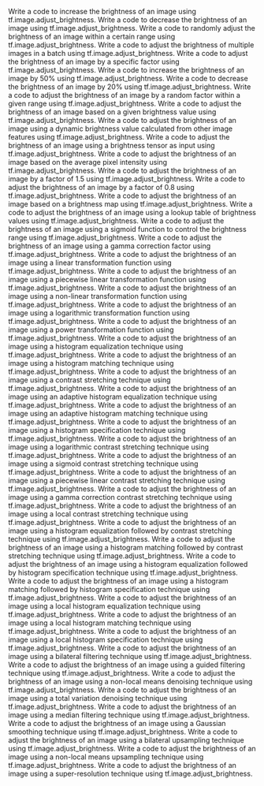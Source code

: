 Write a code to increase the brightness of an image using tf.image.adjust_brightness.
Write a code to decrease the brightness of an image using tf.image.adjust_brightness.
Write a code to randomly adjust the brightness of an image within a certain range using tf.image.adjust_brightness.
Write a code to adjust the brightness of multiple images in a batch using tf.image.adjust_brightness.
Write a code to adjust the brightness of an image by a specific factor using tf.image.adjust_brightness.
Write a code to increase the brightness of an image by 50% using tf.image.adjust_brightness.
Write a code to decrease the brightness of an image by 20% using tf.image.adjust_brightness.
Write a code to adjust the brightness of an image by a random factor within a given range using tf.image.adjust_brightness.
Write a code to adjust the brightness of an image based on a given brightness value using tf.image.adjust_brightness.
Write a code to adjust the brightness of an image using a dynamic brightness value calculated from other image features using tf.image.adjust_brightness.
Write a code to adjust the brightness of an image using a brightness tensor as input using tf.image.adjust_brightness.
Write a code to adjust the brightness of an image based on the average pixel intensity using tf.image.adjust_brightness.
Write a code to adjust the brightness of an image by a factor of 1.5 using tf.image.adjust_brightness.
Write a code to adjust the brightness of an image by a factor of 0.8 using tf.image.adjust_brightness.
Write a code to adjust the brightness of an image based on a brightness map using tf.image.adjust_brightness.
Write a code to adjust the brightness of an image using a lookup table of brightness values using tf.image.adjust_brightness.
Write a code to adjust the brightness of an image using a sigmoid function to control the brightness range using tf.image.adjust_brightness.
Write a code to adjust the brightness of an image using a gamma correction factor using tf.image.adjust_brightness.
Write a code to adjust the brightness of an image using a linear transformation function using tf.image.adjust_brightness.
Write a code to adjust the brightness of an image using a piecewise linear transformation function using tf.image.adjust_brightness.
Write a code to adjust the brightness of an image using a non-linear transformation function using tf.image.adjust_brightness.
Write a code to adjust the brightness of an image using a logarithmic transformation function using tf.image.adjust_brightness.
Write a code to adjust the brightness of an image using a power transformation function using tf.image.adjust_brightness.
Write a code to adjust the brightness of an image using a histogram equalization technique using tf.image.adjust_brightness.
Write a code to adjust the brightness of an image using a histogram matching technique using tf.image.adjust_brightness.
Write a code to adjust the brightness of an image using a contrast stretching technique using tf.image.adjust_brightness.
Write a code to adjust the brightness of an image using an adaptive histogram equalization technique using tf.image.adjust_brightness.
Write a code to adjust the brightness of an image using an adaptive histogram matching technique using tf.image.adjust_brightness.
Write a code to adjust the brightness of an image using a histogram specification technique using tf.image.adjust_brightness.
Write a code to adjust the brightness of an image using a logarithmic contrast stretching technique using tf.image.adjust_brightness.
Write a code to adjust the brightness of an image using a sigmoid contrast stretching technique using tf.image.adjust_brightness.
Write a code to adjust the brightness of an image using a piecewise linear contrast stretching technique using tf.image.adjust_brightness.
Write a code to adjust the brightness of an image using a gamma correction contrast stretching technique using tf.image.adjust_brightness.
Write a code to adjust the brightness of an image using a local contrast stretching technique using tf.image.adjust_brightness.
Write a code to adjust the brightness of an image using a histogram equalization followed by contrast stretching technique using tf.image.adjust_brightness.
Write a code to adjust the brightness of an image using a histogram matching followed by contrast stretching technique using tf.image.adjust_brightness.
Write a code to adjust the brightness of an image using a histogram equalization followed by histogram specification technique using tf.image.adjust_brightness.
Write a code to adjust the brightness of an image using a histogram matching followed by histogram specification technique using tf.image.adjust_brightness.
Write a code to adjust the brightness of an image using a local histogram equalization technique using tf.image.adjust_brightness.
Write a code to adjust the brightness of an image using a local histogram matching technique using tf.image.adjust_brightness.
Write a code to adjust the brightness of an image using a local histogram specification technique using tf.image.adjust_brightness.
Write a code to adjust the brightness of an image using a bilateral filtering technique using tf.image.adjust_brightness.
Write a code to adjust the brightness of an image using a guided filtering technique using tf.image.adjust_brightness.
Write a code to adjust the brightness of an image using a non-local means denoising technique using tf.image.adjust_brightness.
Write a code to adjust the brightness of an image using a total variation denoising technique using tf.image.adjust_brightness.
Write a code to adjust the brightness of an image using a median filtering technique using tf.image.adjust_brightness.
Write a code to adjust the brightness of an image using a Gaussian smoothing technique using tf.image.adjust_brightness.
Write a code to adjust the brightness of an image using a bilateral upsampling technique using tf.image.adjust_brightness.
Write a code to adjust the brightness of an image using a non-local means upsampling technique using tf.image.adjust_brightness.
Write a code to adjust the brightness of an image using a super-resolution technique using tf.image.adjust_brightness.